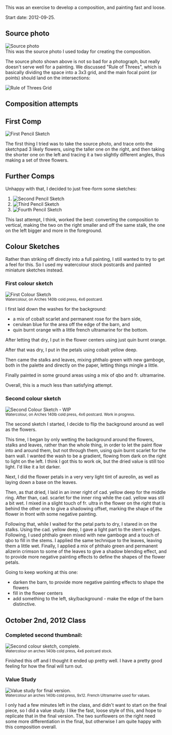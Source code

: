 <div id="wikitext">

<span id="excerpt"></span> This was an exercise to develop a
composition, and painting fast and loose. <span id="excerptend"></span>

Start date: 2012-09-25.

<div class="vspace">

</div>

Source photo
------------

<div>

![Source
photo](http://wiki.tamouse.org?n=uploads.Art.WCSunflowers.sourcephoto.700.jpg "Source photo")\
This was the source photo I used today for creating the composition.

</div>

The source photo shown above is not so bad for a photograph, but really
doesn't serve well for a painting. We discussed "Rule of Threes", which
is basically dividing the space into a 3x3 grid, and the main focal
point (or points) should land on the intersections:

<div class="vspace">

</div>

<div>

![Rule of Threes
Grid](http://wiki.tamouse.org?n=uploads.Art.WCSunflowers.ruleofthreegrid.BW.300.gif "Rule of Threes Grid")

</div>

<div class="vspace">

</div>

Composition attempts
--------------------

First Comp
----------

<div>

![First Pencil
Sketch](http://wiki.tamouse.org?n=uploads.Art.WCSunflowers.2012-09-25.comp1.jpg "First Pencil Sketch")

</div>

The first thing I tried was to take the source photo, and trace onto the
sketchpad 3 likely flowers, using the taller one on the right, and then
taking the shorter one on the left and tracing it a two slightly
different angles, thus making a set of three flowers.

<div class="vspace">

</div>

Further Comps
-------------

Unhappy with that, I decided to just free-form some sketches:

<div class="vspace">

</div>

1.  ![Second Pencil
    Sketch](http://wiki.tamouse.org?n=uploads.Art.WCSunflowers.2012-09-25.comp2.jpg "Second Pencil Sketch")
2.  ![Third Pencil
    Sketch](http://wiki.tamouse.org?n=uploads.Art.WCSunflowers.2012-09-25.comp3.jpg "Third Pencil Sketch")
3.  ![Fourth Pencil
    Sketch](http://wiki.tamouse.org?n=uploads.Art.WCSunflowers.2012-09-25.comp4.jpg "Fourth Pencil Sketch")

<div class="vspace">

</div>

<div class="indent">

This last attempt, I think, worked the best: converting the composition
to vertical, making the two on the right smaller and off the same stalk,
the one on the left bigger and more in the foreground.

</div>

<div class="vspace">

</div>

Colour Sketches
---------------

Rather than striking off directly into a full painting, I still wanted
to try to get a feel for this. So I used my watercolour stock postcards
and painted miniature sketches instead.

<div class="vspace">

</div>

### First colour sketch

<div>

![First Colour
Sketch](http://wiki.tamouse.org?n=uploads.Art.WCSunflowers.2012-09-25.firstsketch.700.jpg "First Colour Sketch")\
<span style="font-size:83%"> Watercolour, on Arches 140lb cold press,
4x6 postcard. </span>

</div>

I first laid down the washes for the background:

-   a mix of cobalt scarlet and permanent rose for the barn side,
-   cerulean blue for the area off the edge of the barn, and
-   quin burnt orange with a little french ultramarine for the bottom.

After letting that dry, I put in the flower centers using just quin
burnt orange.

After that was dry, I put in the petals using cobalt yellow deep.

Then came the stalks and leaves, mixing phthalo green with new gamboge,
both in the palette and directly on the paper, letting things mingle a
little.

Finally painted in some ground areas using a mix of qbo and fr.
ultramarine.

Overall, this is a much less than satisfying attempt.

<div class="vspace">

</div>

### Second colour sketch

<div>

![Second Colour Sketch -
WIP](http://wiki.tamouse.org?n=uploads.Art.WCSunflowers.2012-09-25.secondsketch.wip.700.jpg "Second Colour Sketch - WIP")\
<span style="font-size:83%"> Watercolour, on Arches 140lb cold press,
4x6 postcard. Work in progress. </span>

</div>

The second sketch I started, I decide to flip the background around as
well as the flowers.

This time, I began by only wetting the background around the flowers,
stalks and leaves, rather than the whole thing, in order to let the
paint flow into and around them, but not through them, using quin burnt
scarlet for the barn wall. I wanted the wash to be a gradient, flowing
from dark on the right to light on the left. I think I got this to work
ok, but the dried value is still too light. I'd like it a lot darker.

Next, I did the flower petals in a very very light tint of aureolin, as
well as laying down a base on the leaves.

Then, as that dried, I laid in an inner right of cad. yellow deep for
the middle ring. After than, cad. scarlet for the inner ring while the
cad. yellow was stil a bit wet. I mixed in a slight touch of fr. ultra
in the flower on the right that is behind the other one to give a
shadowing offset, marking the shape of the flower in front with some
negative painting.

Following that, while I waited for the petal parts to dry, I stared in
on the stalks. Using the cad. yellow deep, I gave a light part to the
stem's edges. Following, I used phthalo green mixed with new gamboge and
a touch of qbo to fill in the stems. I applied the same technique to the
leaves, leaving them a little wet. Finally, I applied a mix of phthalo
green and permanent alizerin crimson to some of the leaves to give a
shadow blending effect, and to provide more negative painting effects to
define the shapes of the flower petals.

Going to keep working at this one:

-   darken the barn, to provide more negative painting effects to shape
    the flowers
-   fill in the flower centers
-   add something to the left, sky/background - make the edge of the
    barn distinctive.

<div class="vspace">

</div>

October 2nd, 2012 Class
-----------------------

### Completed second thumbnail:

<div>

![Second colour sketch,
complete.](http://wiki.tamouse.org?n=uploads.Art.WCSunflowers.2012-10-02.secondsketch.jpg "Second colour sketch, complete.")\
<span style="font-size:83%"> Watercolour on arches 140lb cold press, 4x6
postcard stock. </span>

</div>

Finished this off and I thought it ended up pretty well. I have a pretty
good feeling for how the final will turn out.

<div class="vspace">

</div>

### Value Study

<div>

![Value study for final
version.](http://wiki.tamouse.org?n=uploads.Art.WCSunflowers.2012-10-02.valuestudy.jpg "Value study for final version.")\
<span style="font-size:83%"> Watercolour an arches 140lb cold press,
9x12. French Ultramarine used for values. </span>

</div>

I only had a few minutes left in the class, and didn't want to start on
the final piece, so I did a value study. I like the fast, loose style of
this, and hope to replicate that in the final version. The two
sunflowers on the right need some more differentiation in the final, but
otherwise I am quite happy with this composition overall.

<div class="vspace">

</div>

<div style="display: none;">

Summary:Watercolour class project: Sunflowers Parent:(Art.)Watercolour
<span
class="wikiword">[IncludeMe](http://wiki.tamouse.org?n=Art.IncludeMe?action=edit)[?](http://wiki.tamouse.org?n=Art.IncludeMe?action=edit)</span>:[Watercolour](http://wiki.tamouse.org?n=Art.Watercolour?action=print)
Categories:[Projects](http://wiki.tamouse.org?n=Category.Projects) Tags:
watercolour, class, painting, sunflowers

</div>

</div>
